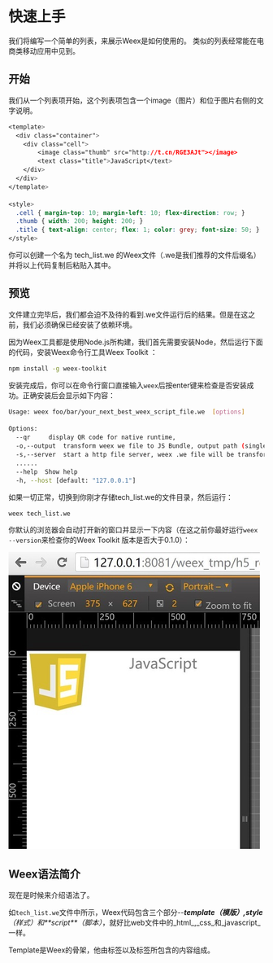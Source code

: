# 快速上手

我们将编写一个简单的列表，来展示Weex是如何使用的。 类似的列表经常能在电商类移动应用中见到。

## 开始

我们从一个列表项开始，这个列表项包含一个image（图片）和位于图片右侧的文字说明。

```css
<template>
  <div class="container">
    <div class="cell">
        <image class="thumb" src="http://t.cn/RGE3AJt"></image>
        <text class="title">JavaScript</text>
    </div>
  </div>
</template>

<style>
  .cell { margin-top: 10; margin-left: 10; flex-direction: row; }
  .thumb { width: 200; height: 200; }
  .title { text-align: center; flex: 1; color: grey; font-size: 50; }
</style>
```

你可以创建一个名为 tech\_list.we 的Weex文件（.we是我们推荐的文件后缀名）并将以上代码复制后粘贴入其中。

## 预览

文件建立完毕后，我们都会迫不及待的看到.we文件运行后的结果。但是在这之前，我们必须确保已经安装了依赖环境。

因为Weex工具都是使用Node.js所构建，我们首先需要安装Node，然后运行下面的代码，安装Weex命令行工具Weex Toolkit ：

```bash
npm install -g weex-toolkit
```

安装完成后，你可以在命令行窗口直接输入`weex`后按enter键来检查是否安装成功。正确安装后会显示如下内容：

```bash
Usage: weex foo/bar/your_next_best_weex_script_file.we  [options]

Options:
  --qr     display QR code for native runtime, 
  -o,--output  transform weex we file to JS Bundle, output path (single JS bundle file or dir)
  -s,--server  start a http file server, weex .we file will be transforme to JS bundle on the server , specify local root path using the option  
  ......
  --help  Show help         
  -h, --host [default: "127.0.0.1"]
```

如果一切正常，切换到你刚才存储tech\_list.we的文件目录，然后运行：

```bash
weex tech_list.we
```

你默认的浏览器会自动打开新的窗口并显示一下内容（在这之前你最好运行`weex --version`来检查你的Weex Toolkit 版本是否大于0.1.0）：

![](/assets/TB1y151LVXXXXXXaXXXoRYgWVXX-495-584.jpg)

## Weex语法简介

现在是时候来介绍语法了。

如`tech_list.we`文件中所示，Weex代码包含三个部分--**_template（模版）,style_**_（样式）_和**_script_**_（脚本）_，就好比web文件中的_html_,_css_和_javascript_一样。

Template是Weex的骨架，他由标签以及标签所包含的内容组成。

